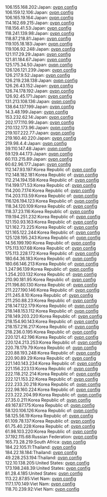 106.155.168.202:Japan: [ovpn config](vpn/106_155_168_202.ovpn)  
106.159.12.106:Japan: [ovpn config](vpn/106_159_12_106.ovpn)  
106.165.19.164:Japan: [ovpn config](vpn/106_165_19_164.ovpn)  
114.162.69.215:Japan: [ovpn config](vpn/114_162_69_215.ovpn)  
118.156.41.53:Japan: [ovpn config](vpn/118_156_41_53.ovpn)  
118.241.139.98:Japan: [ovpn config](vpn/118_241_139_98.ovpn)  
118.87.218.81:Japan: [ovpn config](vpn/118_87_218_81.ovpn)  
119.105.18.183:Japan: [ovpn config](vpn/119_105_18_183.ovpn)  
119.106.92.248:Japan: [ovpn config](vpn/119_106_92_248.ovpn)  
121.117.29.29:Japan: [ovpn config](vpn/121_117_29_29.ovpn)  
121.81.184.67:Japan: [ovpn config](vpn/121_81_184_67.ovpn)  
125.175.34.50:Japan: [ovpn config](vpn/125_175_34_50.ovpn)  
126.126.121.239:Japan: [ovpn config](vpn/126_126_121_239.ovpn)  
126.217.9.52:Japan: [ovpn config](vpn/126_217_9_52.ovpn)  
126.219.238.138:Japan: [ovpn config](vpn/126_219_238_138.ovpn)  
126.26.43.152:Japan: [ovpn config](vpn/126_26_43_152.ovpn)  
126.74.178.192:Japan: [ovpn config](vpn/126_74_178_192.ovpn)  
126.92.45.171:Japan: [ovpn config](vpn/126_92_45_171.ovpn)  
131.213.108.136:Japan: [ovpn config](vpn/131_213_108_136.ovpn)  
138.64.137.199:Japan: [ovpn config](vpn/138_64_137_199.ovpn)  
14.3.48.199:Japan: [ovpn config](vpn/14_3_48_199.ovpn)  
153.232.62.14:Japan: [ovpn config](vpn/153_232_62_14.ovpn)  
202.177.110.99:Japan: [ovpn config](vpn/202_177_110_99.ovpn)  
210.132.173.96:Japan: [ovpn config](vpn/210_132_173_96.ovpn)  
219.107.222.77:Japan: [ovpn config](vpn/219_107_222_77.ovpn)  
219.160.40.220:Japan: [ovpn config](vpn/219_160_40_220.ovpn)  
219.98.4.4:Japan: [ovpn config](vpn/219_98_4_4.ovpn)  
39.110.147.48:Japan: [ovpn config](vpn/39_110_147_48.ovpn)  
59.129.44.173:Japan: [ovpn config](vpn/59_129_44_173.ovpn)  
60.113.215.89:Japan: [ovpn config](vpn/60_113_215_89.ovpn)  
60.62.96.177:Japan: [ovpn config](vpn/60_62_96_177.ovpn)  
112.147.93.197:Korea Republic of: [ovpn config](vpn/112_147_93_197.ovpn)  
112.148.182.181:Korea Republic of: [ovpn config](vpn/112_148_182_181.ovpn)  
112.214.194.158:Korea Republic of: [ovpn config](vpn/112_214_194_158.ovpn)  
114.199.171.53:Korea Republic of: [ovpn config](vpn/114_199_171_53.ovpn)  
114.200.7.174:Korea Republic of: [ovpn config](vpn/114_200_7_174.ovpn)  
114.203.113.59:Korea Republic of: [ovpn config](vpn/114_203_113_59.ovpn)  
116.126.194.123:Korea Republic of: [ovpn config](vpn/116_126_194_123.ovpn)  
118.34.120.109:Korea Republic of: [ovpn config](vpn/118_34_120_109.ovpn)  
118.37.23.116:Korea Republic of: [ovpn config](vpn/118_37_23_116.ovpn)  
119.194.251.232:Korea Republic of: [ovpn config](vpn/119_194_251_232.ovpn)  
121.150.93.163:Korea Republic of: [ovpn config](vpn/121_150_93_163.ovpn)  
121.162.73.225:Korea Republic of: [ovpn config](vpn/121_162_73_225.ovpn)  
121.165.122.244:Korea Republic of: [ovpn config](vpn/121_165_122_244.ovpn)  
125.128.195.243:Korea Republic of: [ovpn config](vpn/125_128_195_243.ovpn)  
14.56.199.190:Korea Republic of: [ovpn config](vpn/14_56_199_190.ovpn)  
175.113.107.68:Korea Republic of: [ovpn config](vpn/175_113_107_68.ovpn)  
175.113.228.172:Korea Republic of: [ovpn config](vpn/175_113_228_172.ovpn)  
180.64.36.183:Korea Republic of: [ovpn config](vpn/180_64_36_183.ovpn)  
180.66.146.213:Korea Republic of: [ovpn config](vpn/180_66_146_213.ovpn)  
1.247.96.139:Korea Republic of: [ovpn config](vpn/1_247_96_139.ovpn)  
1.254.203.132:Korea Republic of: [ovpn config](vpn/1_254_203_132.ovpn)  
210.90.181.95:Korea Republic of: [ovpn config](vpn/210_90_181_95.ovpn)  
211.196.80.130:Korea Republic of: [ovpn config](vpn/211_196_80_130.ovpn)  
211.227.190.146:Korea Republic of: [ovpn config](vpn/211_227_190_146.ovpn)  
211.245.8.10:Korea Republic of: [ovpn config](vpn/211_245_8_10.ovpn)  
211.250.88.23:Korea Republic of: [ovpn config](vpn/211_250_88_23.ovpn)  
218.147.122.179:Korea Republic of: [ovpn config](vpn/218_147_122_179.ovpn)  
218.148.153.112:Korea Republic of: [ovpn config](vpn/218_148_153_112.ovpn)  
218.149.203.220:Korea Republic of: [ovpn config](vpn/218_149_203_220.ovpn)  
218.154.90.143:Korea Republic of: [ovpn config](vpn/218_154_90_143.ovpn)  
218.157.216.217:Korea Republic of: [ovpn config](vpn/218_157_216_217.ovpn)  
218.236.0.195:Korea Republic of: [ovpn config](vpn/218_236_0_195.ovpn)  
220.121.42.196:Korea Republic of: [ovpn config](vpn/220_121_42_196.ovpn)  
220.124.213.253:Korea Republic of: [ovpn config](vpn/220_124_213_253.ovpn)  
220.78.179.79:Korea Republic of: [ovpn config](vpn/220_78_179_79.ovpn)  
220.88.193.248:Korea Republic of: [ovpn config](vpn/220_88_193_248.ovpn)  
220.90.89.29:Korea Republic of: [ovpn config](vpn/220_90_89_29.ovpn)  
221.140.143.234:Korea Republic of: [ovpn config](vpn/221_140_143_234.ovpn)  
221.156.223.13:Korea Republic of: [ovpn config](vpn/221_156_223_13.ovpn)  
222.118.212.214:Korea Republic of: [ovpn config](vpn/222_118_212_214.ovpn)  
222.121.153.22:Korea Republic of: [ovpn config](vpn/222_121_153_22.ovpn)  
222.233.20.218:Korea Republic of: [ovpn config](vpn/222_233_20_218.ovpn)  
222.98.160.224:Korea Republic of: [ovpn config](vpn/222_98_160_224.ovpn)  
223.222.204.99:Korea Republic of: [ovpn config](vpn/223_222_204_99.ovpn)  
27.35.0.211:Korea Republic of: [ovpn config](vpn/27_35_0_211.ovpn)  
49.167.87.175:Korea Republic of: [ovpn config](vpn/49_167_87_175.ovpn)  
58.120.106.126:Korea Republic of: [ovpn config](vpn/58_120_106_126.ovpn)  
58.125.56.19:Korea Republic of: [ovpn config](vpn/58_125_56_19.ovpn)  
61.109.78.137:Korea Republic of: [ovpn config](vpn/61_109_78_137.ovpn)  
61.75.40.228:Korea Republic of: [ovpn config](vpn/61_75_40_228.ovpn)  
61.98.103.220:Korea Republic of: [ovpn config](vpn/61_98_103_220.ovpn)  
37.192.115.68:Russian Federation: [ovpn config](vpn/37_192_115_68.ovpn)  
165.73.28.219:South Africa: [ovpn config](vpn/165_73_28_219.ovpn)  
184.22.105.11:Thailand: [ovpn config](vpn/184_22_105_11.ovpn)  
184.22.18.184:Thailand: [ovpn config](vpn/184_22_18_184.ovpn)  
49.228.253.194:Thailand: [ovpn config](vpn/49_228_253_194.ovpn)  
122.10.138.205:United States: [ovpn config](vpn/122_10_138_205.ovpn)  
173.198.248.39:United States: [ovpn config](vpn/173_198_248_39.ovpn)  
81.28.4.185:United States: [ovpn config](vpn/81_28_4_185.ovpn)  
113.22.87.85:Viet Nam: [ovpn config](vpn/113_22_87_85.ovpn)  
117.1.170.149:Viet Nam: [ovpn config](vpn/117_1_170_149.ovpn)  
118.70.239.92:Viet Nam: [ovpn config](vpn/118_70_239_92.ovpn)  
